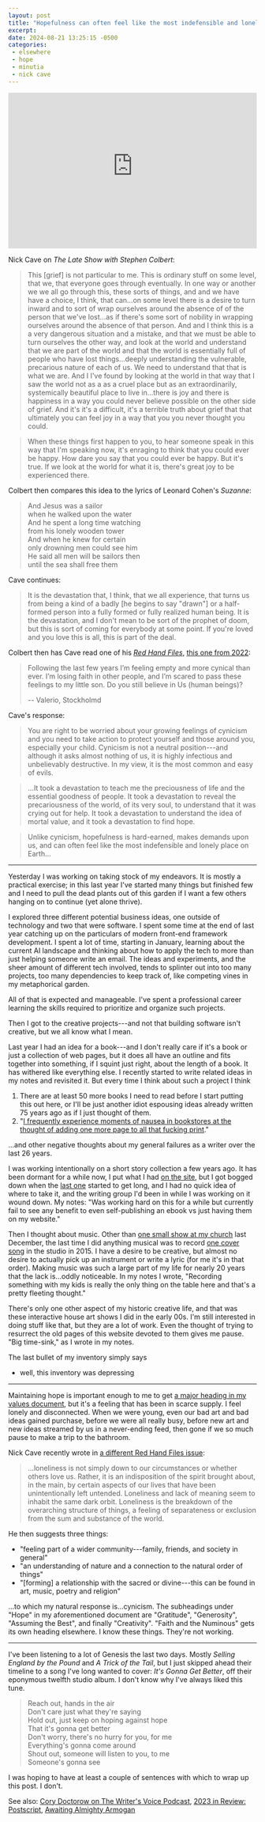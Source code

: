```yaml
---
layout: post
title: "Hopefulness can often feel like the most indefensible and lonely place on Earth"
excerpt: 
date: 2024-08-21 13:25:15 -0500
categories: 
 - elsewhere
 - hope
 - minutia
 - nick cave
---
```


<iframe width="100%" height="315" src="https://www.youtube-nocookie.com/embed/G8qmV6MYCF4?si=hJURd3EdxaupIBx3" title="YouTube video player" frameborder="0" allow="accelerometer; autoplay; clipboard-write; encrypted-media; gyroscope; picture-in-picture; web-share" referrerpolicy="strict-origin-when-cross-origin" allowfullscreen></iframe>

Nick Cave on _The Late Show with Stephen Colbert_:

> This [grief] is not particular to me. This is ordinary stuff on some level, that we, that everyone goes through eventually. In one way or another we we all go through this, these sorts of things, and and we have have a choice, I think, that can...on some level there is a desire to turn inward and to sort of wrap ourselves around the absence of of the person that we've lost...as if there's some sort of nobility in wrapping ourselves around the absence of that person. And and I think this is a a very dangerous situation and a mistake, and that we must be able to turn ourselves the other way, and look at the world and understand that we are part of the world and that the world is essentially full of people who have lost things...deeply understanding the vulnerable, precarious nature of each of us. We need to understand that that is what we are. And I I've found by looking at the world in that way that I saw the world not as a as a cruel place but as an extraordinarily, systemically beautiful place to live in...there is joy and there is happiness in a way you could never believe possible on the other side of grief. And it's it's a difficult, it's a terrible truth about grief that that ultimately you can feel joy in a way that you you never thought you could.

> When these things first happen to you, to hear someone speak in this way that I'm speaking now, it's enraging to think that you could ever be happy. How dare you say that you could ever be happy. But it's true. If we look at the world for what it is, there's great joy to be experienced there.

Colbert then compares this idea to the lyrics of 
Leonard Cohen's _Suzanne_:

> And Jesus was a sailor  
> when he walked upon the water  
> And he spent a long time watching  
> from his lonely wooden tower  
> And when he knew for certain  
> only drowning men could see him  
> He said all men will be sailors then  
> until the sea shall free them

Cave continues:

> It is the devastation that, I think, that we all experience, that turns us from being a kind of a badly [he begins to say "drawn"] or a half-formed person into a fully formed or fully realized human being. It is the devastation, and I don't mean to be sort of the prophet of doom, but this is sort of coming for everybody at some point. If you're loved and you love this is all, this is part of the deal. 

Colbert then has Cave read one of his _[Red Hand Files](https://www.theredhandfiles.com/)_, [this one from 2022](https://www.theredhandfiles.com/do-you-still-believe-in-us/):

> Following the last few years I’m feeling empty and more cynical than ever. I’m losing faith in other people, and I’m scared to pass these feelings to my little son. Do you still believe in Us (human beings)?
> 
> -- Valerio, Stockholmd

Cave's response:

> You are right to be worried about your growing feelings of cynicism and you need to take action to protect yourself and those around you, especially your child. Cynicism is not a neutral position---and although it asks almost nothing of us, it is highly infectious and unbelievably destructive. In my view, it is the most common and easy of evils.

> ...It took a devastation to teach me the preciousness of life and the essential goodness of people. It took a devastation to reveal the precariousness of the world, of its very soul, to understand that it was crying out for help. It took a devastation to understand the idea of mortal value, and it took a devastation to find hope.

> Unlike cynicism, hopefulness is hard-earned, makes demands upon us, and can often feel like the most indefensible and lonely place on Earth...

---

Yesterday I was working on taking stock of my endeavors. It is mostly a practical exercise; in this last year I've started many things but finished few and I need to pull the dead plants out of this garden if I want a few others hanging on to continue (yet alone thrive).

I explored three different potential business ideas, one outside of technology and two that were software. I spent some time at the end of last year catching up on the particulars of modern front-end framework development. I spent a lot of time, starting in January, learning about the current AI landscape and thinking about how to apply the tech to more than just helping someone write an email. The ideas and experiments, and the sheer amount of different tech involved, tends to splinter out into too many projects, too many dependencies to keep track of, like competing vines in my metaphorical garden.

All of that is expected and manageable. I've spent a professional career learning the skills required to prioritize and organize such projects.

Then I got to the creative projects---and not that building software isn't creative, but we all know what I mean.

Last year I had an idea for a book---and I don't really care if it's a book or just a collection of web pages, but it does all have an outline and fits together into something, if I squint just right, about the length of a book. It has withered like everything else. I recently started to write related ideas in my notes and revisited it. But every time I think about such a project I think

1. There are at least 50 more books I need to read before I start putting this out here, or I'll be just another idiot espousing ideas already written 75 years ago as if I just thought of them.
1. "[I frequently experience moments of nausea in bookstores at the thought of adding one more page to all that fucking print](/2024/01/05/in-my-dark-hours-i-have-the-certain-feeling-that-everything-outside-this-one-thing-has-no-meaning)."

...and other negative thoughts about my general failures as a writer over the last 26 years.

I was working intentionally on a short story collection a few years ago. It has been dormant for a while now, I put what I had [on the site](/writing), but I got bogged down when the [last one](/writings/east-district) started to get long, and I had no quick idea of where to take it, and the writing group I'd been in while I was working on it wound down. My notes: "Was working hard on this for a while but currently fail to see any benefit to even self-publishing an ebook vs just having them on my website."

Then I thought about music. Other than [one small show at my church](/2024/01/06/2023-in-review/#the-hallucinunciation) last December, the last time I did anything musical was to record [one cover song](/music/#oddities-obscurities--obscenities) in the studio in 2015. I have a desire to be creative, but almost no desire to actually pick up an instrument or write a lyric (for me it's in that order). Making music was such a large part of my life for nearly 20 years that the lack is...oddly noticeable. In my notes I wrote, "Recording something with my kids is really the only thing on the table here and that's a pretty fleeting thought."

There's only one other aspect of my historic creative life, and that was these interactive house art shows I did in the early 00s. I'm still interested in doing stuff like that, but they are a lot of work. Even the thought of trying to resurrect the old pages of this website devoted to them gives me pause. "Big time-sink," as I wrote in my notes.

The last bullet of my inventory simply says

- well, this inventory was depressing

---

Maintaining hope is important enough to me to get [a major heading in my values document](https://github.com/dealingwith/values/blob/main/values.md#hope-and-abundance), but it's a feeling that has been in scarce supply. I feel lonely and disconnected. When we were young, even our bad art and bad ideas gained purchase, before we were all really busy, before new art and new ideas streamed by us in a never-ending feed, then gone if we so much pause to make a trip to the bathroom.

Nick Cave recently wrote in [a different Red Hand Files issue](https://www.theredhandfiles.com/thoughts-about-loneliness/):

> ...loneliness is not simply down to our circumstances or whether others love us. Rather, it is an indisposition of the spirit brought about, in the main, by certain aspects of our lives that have been unintentionally left untended. Loneliness and lack of meaning seem to inhabit the same dark orbit. Loneliness is the breakdown of the overarching structure of things, a feeling of separateness or exclusion from the sum and substance of the world.

He then suggests three things:

- "feeling part of a wider community---family, friends, and society in general"
- "an understanding of nature and a connection to the natural order of things"
- "[forming] a relationship with the sacred or divine---this can be found in art, music, poetry and religion"

...to which my natural response is...cynicism. The subheadings under "Hope" in my aforementioned document are "Gratitude", "Generosity", "Assuming the Best", and finally "Creativity". "Faith and the Numinous" gets its own heading elsewhere. I know these things. They're not working.

---

I've been listening to a lot of Genesis the last two days. Mostly _Selling England by the Pound_ and _A Trick of the Tail_, but I just skipped ahead their timeline to a song I've long wanted to cover: _It's Gonna Get Better_, off their eponymous twelfth studio album. I don't know why I've always liked this tune.

> Reach out, hands in the air  
> Don't care just what they're saying  
> Hold out, just keep on hoping against hope  
> That it's gonna get better  
> Don't worry, there's no hurry for you, for me  
> Everything's gonna come around  
> Shout out, someone will listen to you, to me  
> Someone's gonna see

I was hoping to have at least a couple of sentences with which to wrap up this post. I don't.

See also: [Cory Doctorow on The Writer's Voice Podcast](/2024/02/06/cory-doctorow-on-the-writers-voice-podcast/), [2023 in Review: Postscript](/2024/01/03/2023-in-review-postscript/), [Awaiting Almighty Armogan](/2024/06/14/awaiting-almighty-armogan/)

